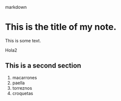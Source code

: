 markdown
# This is the title of my **note**.

This is some text.

Hola2

## This is a second section

1. macarrones
2. paella
3. torreznos
4. croquetas
